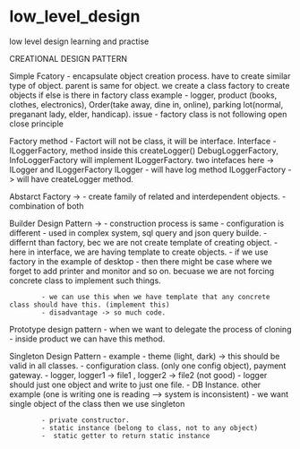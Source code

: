 # low_level_design
low level design learning and practise

CREATIONAL DESIGN PATTERN 

Simple Fcatory - 
            encapsulate object creation process.
            have to create similar type of object.
            parent is same for object.
            we create a class factory to create objects
            if else is there in factory class
            example - logger, product (books, clothes, electronics), Order(take away, dine in, online), parking lot(normal, preganant lady, elder, handicap).
            issue - factory class is not following open close principle


Factory method - 
            Factort will not be class, it will be interface.
            Interface - ILoggerFactory, method inside this createLogger()
            DebugLoggerFactory, InfoLoggerFactory will implement ILoggerFactory.
            two intefaces here -> ILogger and ILoggerFactory
            ILogger - will have log method
            ILoggerFactory -> will have createLogger method.


Abstarct Factory -> 
            -  create family of related and interdependent objects.
            -  combination of both


Builder Design Pattern ->
            - construction process is same
            - configuration is different
            - used in complex system, sql query and json query builde.
            - differnt than factory, bec we are not create template of creating object.
            - here in interface, we are having template to create objects.
            - if we use factory in the example of desktop
            - then there might be case where we forget to add printer and monitor and so on. becuase we are not forcing concrete class to implement such things.

            - we can use this when we have template that any concrete class should have this. (implement this)
            - disadvantage -> so much code.

Prototype design pattern
            - when we want to delegate the process of cloning
            - inside product we can have this method.


Singleton Design Pattern 
            - example - theme (light, dark) -> this should be valid in all classes.
            - configuration class. (only one config object), payment gateway.
            - logger, logger1 -> file1 , logger2 -> file2 (not good) 
            - logger should just one object and write to just one file. 
            - DB Instance. other example (one is writing one is reading  --> system is inconsistent)
            - we want single object of the class then we use singleton

            - private constructor.
            - static instance (belong to class, not to any object)
            -  static getter to return static instance

